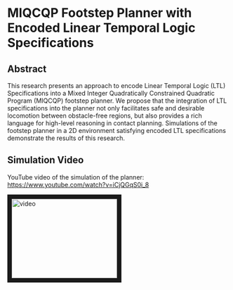# MIQCQP Footstep Planner with Encoded Linear Temporal Logic Specifications
## Abstract
This research presents an approach to encode Linear Temporal Logic (LTL) Specifications into a Mixed Integer Quadratically Constrained Quadratic Program (MIQCQP) footstep planner. We propose that the integration of LTL specifications into the planner not only facilitates safe and desirable locomotion between obstacle-free regions, but also provides a rich language for high-level reasoning in contact planning. Simulations of the footstep planner in a 2D environment satisfying encoded LTL specifications demonstrate the results of this research.

## Simulation Video
YouTube video of the simulation of the planner: https://www.youtube.com/watch?v=iCjQGqS0i_8

<a href="http://www.youtube.com/watch?feature=player_embedded&v=iCjQGqS0i_8
" target="_blank"><img src="http://img.youtube.com/vi/iCjQGqS0i_8/0.jpg" 
alt="video" width="240" height="180" border="10" /></a>